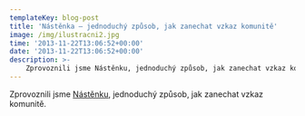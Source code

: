 ```yaml
---
templateKey: blog-post
title: 'Nástěnka – jednoduchý způsob, jak zanechat vzkaz komunitě'
image: /img/ilustracni2.jpg
time: '2013-11-22T13:06:52+00:00'
date: '2013-11-22T13:06:52+00:00'
description: >-
    Zprovoznili jsme Nástěnku, jednoduchý způsob, jak zanechat vzkaz komunitě....
---
```

Zprovoznili jsme [Nástěnku](http://ctvrtkon.cz/nastenka/ "Nástěnka"), jednoduchý způsob, jak zanechat vzkaz komunitě.